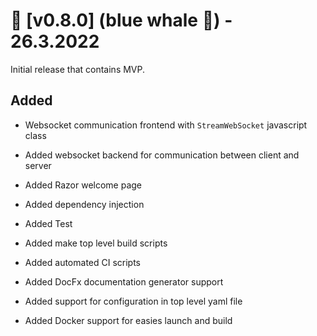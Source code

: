 # :bookmark: [v0.8.0] (blue whale :whale:) - 26.3.2022
Initial release that contains MVP.

## Added
    
- Websocket communication frontend with `StreamWebSocket` javascript class
    
- Added websocket backend for communication between client and server 

- Added Razor welcome page

- Added dependency injection

- Added Test

- Added make top level build scripts

- Added automated CI scripts

- Added DocFx documentation generator support

- Added support for configuration in top level yaml file 

- Added Docker support for easies launch and build
